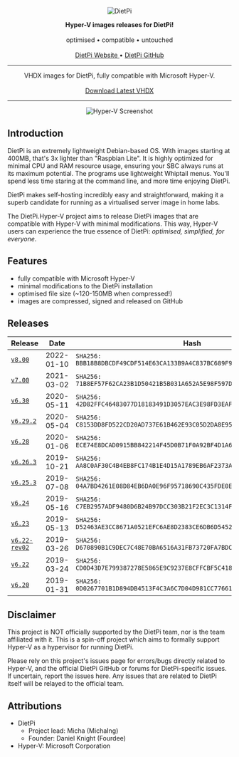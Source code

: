 <html>
	<p align="center">
		<img src="https://user-images.githubusercontent.com/10241434/52020486-654f5f00-252c-11e9-9659-afb0b66c5931.png" alt="DietPi">
	</p>
	<p align="center">
		<b>Hyper-V images releases for DietPi!</b>
		<br><br>
		optimised • compatible • untouched
		<br><br>
		<a href="https://dietpi.com">
            DietPi Website
        </a>
		•
		<a href="https://github.com/Fourdee/DietPi.git">
            DietPi GitHub
        </a>
	</p>
	<hr>
	<p align="center">
        VHDX images for DietPi, fully compatible with Microsoft Hyper-V.
		<br><br>
		<a href="https://github.com/yumiris/DietPi.Hyper-V/releases/latest">
            Download Latest VHDX
        </a>
	</p>
    <hr>
	<p align="center">
		<img src="https://user-images.githubusercontent.com/10241434/54876749-e4d41d00-4e4f-11e9-9433-fe7dc77a1703.png" alt="Hyper-V Screenshot">
	</p>
</html>

## Introduction

DietPi is an extremely lightweight Debian-based OS. With images starting at
400MB, that's 3x lighter than "Raspbian Lite". It is highly optimized for
minimal CPU and RAM resource usage, ensuring your SBC always runs at its maximum
potential. The programs use lightweight Whiptail menus. You'll spend less time
staring at the command line, and more time enjoying DietPi.

DietPi makes self-hosting incredibly easy and straightforward, making it a
superb candidate for running as a virtualised server image in home labs.

The DietPi.Hyper-V project aims to release DietPi images that are compatible
with Hyper-V with minimal modifications. This way, Hyper-V users can experience
the true essence of DietPi: *optimised, simplified, for everyone*.

## Features

- fully compatible with Microsoft Hyper-V
- minimal modifications to the DietPi installation
- optimised file size (~120-150MB when compressed!)
- images are compressed, signed and released on GitHub

## Releases

| Release                                                                             | Date       | Hash                                                                       |
| ----------------------------------------------------------------------------------- | ---------- | -------------------------------------------------------------------------- |
| [`v8.00`](https://github.com/yumiris/DietPi.Hyper-V/releases/tag/v8.00)             | 2022-01-10 | `SHA256: BBB18B8DBCDF49CDF514E63CA133B9A4C837BC689F960111481A5DAFC999DA42` |
| [`v7.00`](https://github.com/yumiris/DietPi.Hyper-V/releases/tag/v7.00)             | 2021-03-02 | `SHA256: 71B8EF57F62CA23B1D50421B5B031A652A5E98F597DA63307B7F45CC8585E4B1` |
| [`v6.30`](https://github.com/yumiris/DietPi.Hyper-V/releases/tag/v6.30)             | 2020-05-11 | `SHA256: 42D82FFC46483077D18183491D3057EAC3E98FD3EAFE5E4D9E9123D20F9143BF` |
| [`v6.29.2`](https://github.com/yumiris/DietPi.Hyper-V/releases/tag/v6.29.2)         | 2020-05-04 | `SHA256: C8153DD8FD522CD20AD737E61B462E93C05D2DA8E953AE819B0FCCF365BC82DD` |
| [`v6.28`](https://github.com/yumiris/DietPi.Hyper-V/releases/tag/v6.28)             | 2020-01-06 | `SHA256: ECE74E8DCAD0915BB842214F45D0B71F0A92BF4D1A634ECB7D9707843DF82EE6` |
| [`v6.26.3`](https://github.com/yumiris/DietPi.Hyper-V/releases/tag/v6.26.3)         | 2019-10-21 | `SHA256: AA8C0AF30C4B4EB8FC174B1E4D15A1789EB6AF2373A04BC1F8BB9435AD5130EE` |
| [`v6.25.3`](https://github.com/yumiris/DietPi.Hyper-V/releases/tag/v6.25.3)         | 2019-07-08 | `SHA256: 04A7BD4261E08D84EB6DA0E96F95718690C435FDE0ED9831E36A71E29CA1BBBE` |
| [`v6.24`](https://github.com/yumiris/DietPi.Hyper-V/releases/tag/v6.24)             | 2019-05-16 | `SHA256: C7EB2957ADF9480D6B24B97DCC303B21F2EC3C1314F696C67899790EAF604DF9` |
| [`v6.23`](https://github.com/yumiris/DietPi.Hyper-V/releases/tag/v6.23)             | 2019-05-13 | `SHA256: D52463AE3CC8671A0521EFC6AE8D2383CE6DB6D5452BEA8264E919780D4FFAAF` |
| [`v6.22-rev02`](https://github.com/yumiris/DietPi.Hyper-V/releases/tag/v6.22-rev02) | 2019-03-26 | `SHA256: D670890B1C9DEC7C48E70BA6516A31FB73720FA7BDC863F2DD709DDC93DE3359` |
| [`v6.22`](https://github.com/yumiris/DietPi.Hyper-V/releases/tag/v6.22)             | 2019-03-24 | `SHA256: CD0D43D7E799387278E5865E9C9237E8CFFCBF5C418D061DBD4E67B1E437266E` |
| [`v6.20`](https://github.com/yumiris/DietPi.Hyper-V/releases/tag/v6.20)             | 2019-01-31 | `SHA256: 0D0267701B1D894DB4513F4C3A6C7D04D981CC77661C413B7DAC13424A9AB783` |

## Disclaimer

This project is NOT officially supported by the DietPi team, nor is the team
affiliated with it. This is a spin-off project which aims to formally support
Hyper-V as a hypervisor for running DietPi.

Please rely on this project's issues page for errors/bugs directly related to
Hyper-V, and the official DietPi GitHub or forums for DietPi-specific issues. If
uncertain, report the issues here. Any issues that are related to DietPi itself
will be relayed to the official team.

## Attributions

- DietPi
  - Project lead: Micha (MichaIng)
  - Founder: Daniel Knight (Fourdee)
- Hyper-V: Microsoft Corporation
